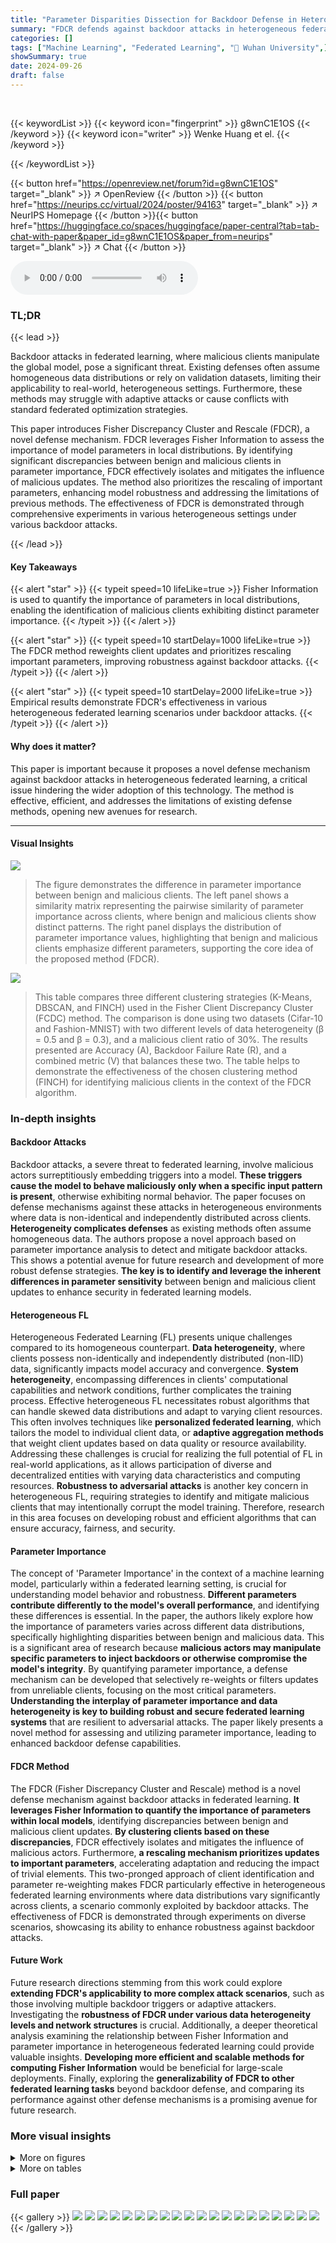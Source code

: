 ```yaml
---
title: "Parameter Disparities Dissection for Backdoor Defense in Heterogeneous Federated Learning"
summary: "FDCR defends against backdoor attacks in heterogeneous federated learning by identifying malicious clients via Fisher Information-based parameter importance discrepancies and rescaling crucial paramet..."
categories: []
tags: ["Machine Learning", "Federated Learning", "🏢 Wuhan University",]
showSummary: true
date: 2024-09-26
draft: false
---
```


<br>

{{< keywordList >}}
{{< keyword icon="fingerprint" >}} g8wnC1E1OS {{< /keyword >}}
{{< keyword icon="writer" >}} Wenke Huang et el. {{< /keyword >}}
 
{{< /keywordList >}}

{{< button href="https://openreview.net/forum?id=g8wnC1E1OS" target="_blank" >}}
↗ OpenReview
{{< /button >}}
{{< button href="https://neurips.cc/virtual/2024/poster/94163" target="_blank" >}}
↗ NeurIPS Homepage
{{< /button >}}{{< button href="https://huggingface.co/spaces/huggingface/paper-central?tab=tab-chat-with-paper&paper_id=g8wnC1E1OS&paper_from=neurips" target="_blank" >}}
↗ Chat
{{< /button >}}



<audio controls>
    <source src="https://ai-paper-reviewer.com/g8wnC1E1OS/podcast.wav" type="audio/wav">
    Your browser does not support the audio element.
</audio>


### TL;DR


{{< lead >}}

Backdoor attacks in federated learning, where malicious clients manipulate the global model, pose a significant threat. Existing defenses often assume homogeneous data distributions or rely on validation datasets, limiting their applicability to real-world, heterogeneous settings.  Furthermore, these methods may struggle with adaptive attacks or cause conflicts with standard federated optimization strategies.

This paper introduces Fisher Discrepancy Cluster and Rescale (FDCR), a novel defense mechanism.  FDCR leverages Fisher Information to assess the importance of model parameters in local distributions. By identifying significant discrepancies between benign and malicious clients in parameter importance, FDCR effectively isolates and mitigates the influence of malicious updates.  The method also prioritizes the rescaling of important parameters, enhancing model robustness and addressing the limitations of previous methods. The effectiveness of FDCR is demonstrated through comprehensive experiments in various heterogeneous settings under various backdoor attacks.

{{< /lead >}}


#### Key Takeaways

{{< alert "star" >}}
{{< typeit speed=10 lifeLike=true >}} Fisher Information is used to quantify the importance of parameters in local distributions, enabling the identification of malicious clients exhibiting distinct parameter importance. {{< /typeit >}}
{{< /alert >}}

{{< alert "star" >}}
{{< typeit speed=10 startDelay=1000 lifeLike=true >}} The FDCR method reweights client updates and prioritizes rescaling important parameters, improving robustness against backdoor attacks. {{< /typeit >}}
{{< /alert >}}

{{< alert "star" >}}
{{< typeit speed=10 startDelay=2000 lifeLike=true >}} Empirical results demonstrate FDCR's effectiveness in various heterogeneous federated learning scenarios under backdoor attacks. {{< /typeit >}}
{{< /alert >}}

#### Why does it matter?
This paper is important because it proposes a novel defense mechanism against backdoor attacks in heterogeneous federated learning, a critical issue hindering the wider adoption of this technology.  The method is effective, efficient, and addresses the limitations of existing defense methods, opening new avenues for research.

------
#### Visual Insights



![](https://ai-paper-reviewer.com/g8wnC1E1OS/figures_1_1.jpg)

> The figure demonstrates the difference in parameter importance between benign and malicious clients. The left panel shows a similarity matrix representing the pairwise similarity of parameter importance across clients, where benign and malicious clients show distinct patterns.  The right panel displays the distribution of parameter importance values, highlighting that benign and malicious clients emphasize different parameters, supporting the core idea of the proposed method (FDCR).





![](https://ai-paper-reviewer.com/g8wnC1E1OS/tables_6_1.jpg)

> This table compares three different clustering strategies (K-Means, DBSCAN, and FINCH) used in the Fisher Client Discrepancy Cluster (FCDC) method. The comparison is done using two datasets (Cifar-10 and Fashion-MNIST) with two different levels of data heterogeneity (β = 0.5 and β = 0.3), and a malicious client ratio of 30%.  The results presented are Accuracy (A), Backdoor Failure Rate (R), and a combined metric (V) that balances these two. The table helps to demonstrate the effectiveness of the chosen clustering method (FINCH) for identifying malicious clients in the context of the FDCR algorithm.





### In-depth insights


#### Backdoor Attacks
Backdoor attacks, a severe threat to federated learning, involve malicious actors surreptitiously embedding triggers into a model.  **These triggers cause the model to behave maliciously only when a specific input pattern is present**, otherwise exhibiting normal behavior.  The paper focuses on defense mechanisms against these attacks in heterogeneous environments where data is non-identical and independently distributed across clients. **Heterogeneity complicates defenses** as existing methods often assume homogeneous data. The authors propose a novel approach based on parameter importance analysis to detect and mitigate backdoor attacks. This shows a potential avenue for future research and development of more robust defense strategies. **The key is to identify and leverage the inherent differences in parameter sensitivity** between benign and malicious client updates to enhance security in federated learning models.

#### Heterogeneous FL
Heterogeneous Federated Learning (FL) presents unique challenges compared to its homogeneous counterpart.  **Data heterogeneity**, where clients possess non-identically and independently distributed (non-IID) data, significantly impacts model accuracy and convergence.  **System heterogeneity**, encompassing differences in clients' computational capabilities and network conditions, further complicates the training process.  Effective heterogeneous FL necessitates robust algorithms that can handle skewed data distributions and adapt to varying client resources. This often involves techniques like **personalized federated learning**, which tailors the model to individual client data, or **adaptive aggregation methods** that weight client updates based on data quality or resource availability.  Addressing these challenges is crucial for realizing the full potential of FL in real-world applications, as it allows participation of diverse and decentralized entities with varying data characteristics and computing resources.  **Robustness to adversarial attacks** is another key concern in heterogeneous FL, requiring strategies to identify and mitigate malicious clients that may intentionally corrupt the model training.  Therefore, research in this area focuses on developing robust and efficient algorithms that can ensure accuracy, fairness, and security.

#### Parameter Importance
The concept of 'Parameter Importance' in the context of a machine learning model, particularly within a federated learning setting, is crucial for understanding model behavior and robustness.  **Different parameters contribute differently to the model's overall performance**, and identifying these differences is essential.  In the paper, the authors likely explore how the importance of parameters varies across different data distributions, specifically highlighting disparities between benign and malicious data.  This is a significant area of research because **malicious actors may manipulate specific parameters to inject backdoors or otherwise compromise the model's integrity**.  By quantifying parameter importance, a defense mechanism can be developed that selectively re-weights or filters updates from unreliable clients, focusing on the most critical parameters. **Understanding the interplay of parameter importance and data heterogeneity is key to building robust and secure federated learning systems** that are resilient to adversarial attacks.  The paper likely presents a novel method for assessing and utilizing parameter importance, leading to enhanced backdoor defense capabilities.

#### FDCR Method
The FDCR (Fisher Discrepancy Cluster and Rescale) method is a novel defense mechanism against backdoor attacks in federated learning.  **It leverages Fisher Information to quantify the importance of parameters within local models**, identifying discrepancies between benign and malicious client updates.  **By clustering clients based on these discrepancies**, FDCR effectively isolates and mitigates the influence of malicious actors.  Furthermore, **a rescaling mechanism prioritizes updates to important parameters**, accelerating adaptation and reducing the impact of trivial elements. This two-pronged approach of client identification and parameter re-weighting makes FDCR particularly effective in heterogeneous federated learning environments where data distributions vary significantly across clients, a scenario commonly exploited by backdoor attacks.  The effectiveness of FDCR is demonstrated through experiments on diverse scenarios, showcasing its ability to enhance robustness against backdoor attacks.

#### Future Work
Future research directions stemming from this work could explore **extending FDCR's applicability to more complex attack scenarios**, such as those involving multiple backdoor triggers or adaptive attackers.  Investigating the **robustness of FDCR under various data heterogeneity levels and network structures** is crucial.  Additionally, a deeper theoretical analysis examining the relationship between Fisher Information and parameter importance in heterogeneous federated learning could provide valuable insights.  **Developing more efficient and scalable methods for computing Fisher Information** would be beneficial for large-scale deployments. Finally, exploring the **generalizability of FDCR to other federated learning tasks** beyond backdoor defense, and comparing its performance against other defense mechanisms is a promising avenue for future research.


### More visual insights

<details>
<summary>More on figures
</summary>


![](https://ai-paper-reviewer.com/g8wnC1E1OS/figures_7_1.jpg)

> This figure shows the gradient difference (Vk) and aggregation weight (ak) over communication rounds for both Cifar-10 and Fashion-MNIST datasets.  It illustrates how the proposed FDCR method identifies and mitigates backdoor attacks.  The left plots show that malicious clients (labeled as 'Evil') exhibit significantly larger gradient differences (Vk) compared to benign clients ('Benign').  The right plots demonstrate how the aggregation weights (ak) for malicious clients are reduced to zero over time, effectively removing their influence on the global model update. This visualization supports the effectiveness of the FDCR method in identifying and excluding malicious clients from the federated learning process.


![](https://ai-paper-reviewer.com/g8wnC1E1OS/figures_8_1.jpg)

> This figure displays the gradient difference (Vk) and aggregation weight (ak) across communication rounds for Cifar-10 and Fashion-MNIST datasets.  It visually demonstrates how the proposed FDCR method identifies and mitigates backdoor attacks by showing that malicious clients exhibit a significantly larger gradient difference (Vk) compared to benign clients. Consequently, their aggregation weights (ak) are reduced to near zero, effectively removing their influence on the global model updates.


</details>




<details>
<summary>More on tables
</summary>


![](https://ai-paper-reviewer.com/g8wnC1E1OS/tables_6_2.jpg)
> This table presents an ablation study on the impact of parameter importance (Ik) in the Fisher Client Discrepancy Cluster (FCDC) method. It compares the performance (accuracy (A), recall (R), and F1-score (V)) of the FCDC method with and without considering parameter importance (Ik) on the Cifar-10 dataset under backdoor attack conditions where 30% of the clients are malicious (Υ = 30%).  The results show the improvement by incorporating Ik into the model.

![](https://ai-paper-reviewer.com/g8wnC1E1OS/tables_8_1.jpg)
> This table compares the performance of three clustering strategies (K-Means, DBSCAN, and FINCH) used in the Fisher Client Discrepancy Cluster (FCDC) method. The comparison is done across two datasets (Cifar-10 and Fashion-MNIST) with varying degrees of data heterogeneity (β = 0.5 and β = 0.3) and a fixed malicious client ratio (Y = 30%). The results are presented in terms of accuracy (A), backdoor failure rate (R), and a combined metric (ν) that balances accuracy and robustness.  Section 3.3 provides more details on the experimental setup and interpretation of these results.

![](https://ai-paper-reviewer.com/g8wnC1E1OS/tables_8_2.jpg)
> This table compares the performance of the proposed FDCR method against various state-of-the-art backdoor defense solutions on three datasets (Cifar-10, Fashion-MNIST, USPS) under different data heterogeneity (beta = 0.5, 1.0) and malicious client ratios (20%, 30%).  The metrics used are Accuracy (A), Backdoor Failure Rate (R), and a combined metric (nu).  The table highlights the superior performance of FDCR in mitigating backdoor attacks.

</details>




### Full paper

{{< gallery >}}
<img src="https://ai-paper-reviewer.com/g8wnC1E1OS/1.png" class="grid-w50 md:grid-w33 xl:grid-w25" />
<img src="https://ai-paper-reviewer.com/g8wnC1E1OS/2.png" class="grid-w50 md:grid-w33 xl:grid-w25" />
<img src="https://ai-paper-reviewer.com/g8wnC1E1OS/3.png" class="grid-w50 md:grid-w33 xl:grid-w25" />
<img src="https://ai-paper-reviewer.com/g8wnC1E1OS/4.png" class="grid-w50 md:grid-w33 xl:grid-w25" />
<img src="https://ai-paper-reviewer.com/g8wnC1E1OS/5.png" class="grid-w50 md:grid-w33 xl:grid-w25" />
<img src="https://ai-paper-reviewer.com/g8wnC1E1OS/6.png" class="grid-w50 md:grid-w33 xl:grid-w25" />
<img src="https://ai-paper-reviewer.com/g8wnC1E1OS/7.png" class="grid-w50 md:grid-w33 xl:grid-w25" />
<img src="https://ai-paper-reviewer.com/g8wnC1E1OS/8.png" class="grid-w50 md:grid-w33 xl:grid-w25" />
<img src="https://ai-paper-reviewer.com/g8wnC1E1OS/9.png" class="grid-w50 md:grid-w33 xl:grid-w25" />
<img src="https://ai-paper-reviewer.com/g8wnC1E1OS/10.png" class="grid-w50 md:grid-w33 xl:grid-w25" />
<img src="https://ai-paper-reviewer.com/g8wnC1E1OS/11.png" class="grid-w50 md:grid-w33 xl:grid-w25" />
<img src="https://ai-paper-reviewer.com/g8wnC1E1OS/12.png" class="grid-w50 md:grid-w33 xl:grid-w25" />
<img src="https://ai-paper-reviewer.com/g8wnC1E1OS/13.png" class="grid-w50 md:grid-w33 xl:grid-w25" />
<img src="https://ai-paper-reviewer.com/g8wnC1E1OS/14.png" class="grid-w50 md:grid-w33 xl:grid-w25" />
<img src="https://ai-paper-reviewer.com/g8wnC1E1OS/15.png" class="grid-w50 md:grid-w33 xl:grid-w25" />
<img src="https://ai-paper-reviewer.com/g8wnC1E1OS/16.png" class="grid-w50 md:grid-w33 xl:grid-w25" />
<img src="https://ai-paper-reviewer.com/g8wnC1E1OS/17.png" class="grid-w50 md:grid-w33 xl:grid-w25" />
<img src="https://ai-paper-reviewer.com/g8wnC1E1OS/18.png" class="grid-w50 md:grid-w33 xl:grid-w25" />
<img src="https://ai-paper-reviewer.com/g8wnC1E1OS/19.png" class="grid-w50 md:grid-w33 xl:grid-w25" />
<img src="https://ai-paper-reviewer.com/g8wnC1E1OS/20.png" class="grid-w50 md:grid-w33 xl:grid-w25" />
{{< /gallery >}}